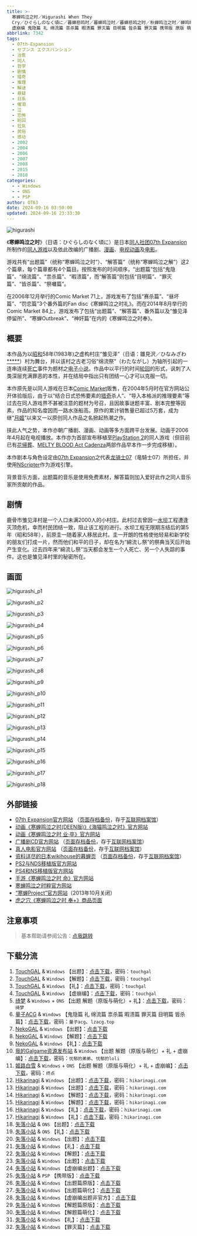 ```yaml
---
title: >-
  寒蝉鸣泣之时／Higurashi When They
  Cry／ひぐらしのなく頃に／暮蝉悲鸣时／暮蝉鸣泣时／暮蝉悲鸣之时／秋蝉鸣泣之时／蝉鸣时分／蝉鸣之时／蜩鸣之时／寒蝉鸣泣时／蝉在叫人坏掉／出题 解题 礼
  虚崩编 鬼隐篇 礼 绵流篇 祟杀篇 暇溃篇 罪灭篇 目明篇 皆杀篇 罪灭篇 携带版 原版 萌化版
abbrlink: 7342
tags:
  - 07th-Expansion
  - セブンス エクスパンション
  - 治愈
  - 同人
  - 哲学
  - 剧情
  - 猎奇
  - 推理
  - 解谜
  - 悬疑
  - 日系
  - 催泪
  - 泣
  - 恐怖
  - 轮回
  - 狂気
  - 民俗
  - 感动
  - 2002
  - 2004
  - 2006
  - 2007
  - 2008
  - 2015
  - 2018
categories:
  - - Windows
  - - ONS
  - - PSP
author: OT63
date: 2024-09-16 03:50:00
updated: 2024-09-16 23:33:30
---
```


![higurashi](https://unpkg.com/galgame/img/higurashi.webp)

《**寒蝉鸣泣之时**》（日语：ひぐらしのなく頃に）是日本[同人社团](https://zh.wikipedia.org/wiki/同人社團)[07th Expansion](https://zh.wikipedia.org/wiki/07th_Expansion)所制作的[同人游戏](https://zh.wikipedia.org/wiki/同人遊戲)以及依此改编的广播剧、[漫画](https://zh.wikipedia.org/wiki/漫畫)、[电视动画](https://zh.wikipedia.org/wiki/電視動畫)及[电影](https://zh.wikipedia.org/wiki/電影)。

<!-- more -->

游戏共有“出题篇”（统称“寒蝉鸣泣之时”）、“解答篇”（统称“寒蝉鸣泣之解”）这2个篇章，每个篇章都有4个篇目。按照发布的时间顺序，“出题篇”包括“鬼隐篇”、“绵流篇”、“祟杀篇”、“暇溃篇”，而“解答篇”则包括“目明篇”、“罪灭篇”、“皆杀篇”、“祭囃篇”。

在2006年12月举行的Comic Market 71上，游戏发布了包括“赛杀篇”、“昼坏篇”、“罚恋篇”3个番外篇的Fan disc《寒蝉鸣泣之时礼》。而在2014年8月举行的Comic Market 84上，游戏发布了包括“出题篇”、“解答篇”、番外篇以及“雏见泽停留所”、“寒蝉Outbreak”、“神奸篇”在内的《寒蝉鸣泣之时奉》。

## 概要

本作品为以[昭和](https://zh.wikipedia.org/wiki/昭和)58年(1983年)之虚构村庄“雏见泽”（日语：雛見沢／ひなみざわ[*****](https://ja.wikipedia.org/wiki/雛見沢)）村为舞台，并以该村之古老习俗“绵流祭”（わたながし）为轴所引起的一连串连续[死亡](https://zh.wikipedia.org/wiki/死亡)事件为题材之[电子小说](https://zh.wikipedia.org/wiki/電子小說)。作品中以平行的时间[轮回](https://zh.wikipedia.org/wiki/輪迴)的形式，讽刺了人类深层充满罪恶的本性，并在结局中指出只有团结一心才可以克服一切。

本作原先是以同人游戏在日本[Comic Market](https://zh.wikipedia.org/wiki/Comic_Market)贩售，在2004年5月时在官方网站公开体验版后，由于以“结合日式恐怖要素的[猎奇](https://zh.wikipedia.org/wiki/獵奇)杀人”、“导入本格派的推理要素”等过去在同人游戏界不甚被注意的题材为号召，且因故事谜题丰富、剧本完整等因素，作品的知名度因而一路水涨船高。原作的累计销售量已超过5万套，成为继“[月姬](https://zh.wikipedia.org/wiki/月姬)”以来又一以原创同人作品之名掀起热潮之作。

挟此人气之势，本作亦朝广播剧、漫画、动画等多方面跨平台发展。动画于2006年4月起在电视播放。本作亦为首部宣布移植至[PlayStation 2](https://zh.wikipedia.org/wiki/PlayStation_2)的同人游戏（但目前已有[花帰葬](https://zh.wikipedia.org/wiki/花帰葬)、[MELTY BLOOD Act Cadenza](https://zh.wikipedia.org/wiki/MELTY_BLOOD)两部作品早本作一步完成移植）。

本作剧本与角色设定由[07th Expansion](https://zh.wikipedia.org/wiki/07th_Expansion)之代表[龙骑士07](https://zh.wikipedia.org/wiki/龍騎士07)（竜騎士07）所担任，并使用[NScripter](https://zh.wikipedia.org/wiki/NScripter)作为游戏引擎。

背景音乐方面，出题篇的音乐是使用免费素材，解答篇则加入爱好此作之同人音乐家所贡献的作品。

## 剧情

鹿骨市雏见泽村是一个人口未满2000人的小村庄。此村过去曾因一[水坝](https://zh.wikipedia.org/wiki/水壩)工程遭逢灭顶危机，幸而村民团结一致，阻止该工程的进行。水坝工程无限期冻结后的第5年（昭和58年），前原圭一随着家人移居此村。圭一开朗的性格使他轻易和新学校的朋友们打成一片，然而他们和平的日子，却在名为“綿流し祭”的祭典当天后开始产生变化。过去四年来“綿流し祭”当天都会发生一个人死亡、另一个人失踪的事件。这也是雏见泽村里的秘密所在。

## 画面

![higurashi_p1](https://unpkg.com/galgame/img/higurashi_p1.webp)

![higurashi_p2](https://unpkg.com/galgame/img/higurashi_p2.webp)

![higurashi_p3](https://unpkg.com/galgame/img/higurashi_p3.webp)

![higurashi_p4](https://unpkg.com/galgame/img/higurashi_p4.webp)

![higurashi_p5](https://unpkg.com/galgame/img/higurashi_p5.webp)

![higurashi_p6](https://unpkg.com/galgame/img/higurashi_p6.webp)

![higurashi_p7](https://unpkg.com/galgame/img/higurashi_p7.webp)

![higurashi_p8](https://unpkg.com/galgame/img/higurashi_p8.webp)

![higurashi_p9](https://unpkg.com/galgame/img/higurashi_p9.webp)

![higurashi_p10](https://unpkg.com/galgame/img/higurashi_p10.webp)

![higurashi_p11](https://unpkg.com/galgame/img/higurashi_p11.webp)

![higurashi_p12](https://unpkg.com/galgame/img/higurashi_p12.webp)

![higurashi_p13](https://unpkg.com/galgame/img/higurashi_p13.webp)

![higurashi_p14](https://unpkg.com/galgame/img/higurashi_p14.webp)

![higurashi_p15](https://unpkg.com/galgame/img/higurashi_p15.webp)

![higurashi_p16](https://unpkg.com/galgame/img/higurashi_p16.webp)

![higurashi_p17](https://unpkg.com/galgame/img/higurashi_p17.webp)

![higurashi_p18](https://unpkg.com/galgame/img/higurashi_p18.webp)

## 外部链接

- [07th Expansion官方网站](http://07th-expansion.net/) （[页面存档备份](https://web.archive.org/web/20120213175255/http://07th-expansion.net/)，存于[互联网档案馆](https://zh.wikipedia.org/wiki/互联网档案馆)）
- [动画《寒蝉鸣泣之时(DEEN版)》《海猫鸣泣之时》官方网站](http://oyashirosama.com/web/)
- [动画《寒蝉鸣泣之时 业·卒》官方网站](https://higurashianime.com/)
- [广播剧CD官方网站](http://higurashi-cd.com/) （[页面存档备份](https://web.archive.org/web/20060719063113/http://higurashi-cd.com/)，存于[互联网档案馆](https://zh.wikipedia.org/wiki/互联网档案馆)）
- [真人电影官方网站](http://www.higurashi-movie.com/) （[页面存档备份](https://web.archive.org/web/20071205231811/http://www.higurashi-movie.com/)，存于[互联网档案馆](https://zh.wikipedia.org/wiki/互联网档案馆)）
- [资料详尽的日本wikihouse的暮蝉页](http://www.wikihouse.com/higurasi/index.php) （[页面存档备份](https://web.archive.org/web/20061109181022/http://www.wikihouse.com/higurasi/index.php)，存于[互联网档案馆](https://zh.wikipedia.org/wiki/互联网档案馆)）
- [PS2与NDS移植版官方网站](https://web.archive.org/web/20101006145836/http://higu.biz/)
- [PS4和NS移植版官方网站](http://www.entergram.co.jp/higurashihou)
- [手游《寒蝉鸣泣之时 命》官方网站](https://higurashi-mei.com/)
- [寒蝉鸣泣之时粹官方网站](https://web.archive.org/web/20150906194549/http://www.kaga-create.co.jp/higurashisui/)
- [“寒蝉Project”官方网站](http://www.higurashi-pj.jp/)（2013年10月关闭）
- [虎之穴《寒蝉鸣泣之时 奉+》商品页面](https://ecs.toranoana.jp/tora/ec/cit/pages/all/item/2021/12/23/00001/)

## 注意事项

> 基本帮助请参阅公告：[点我跳转](/p/announcement/)

## 下载分流

1. [TouchGAL](https://touchgal.net/) & `Windows` 【出题】：[点击下载](https://pan.touchgal.net/s/q52OIb)，密码：`touchgal`
2. [TouchGAL](https://touchgal.net/) & `Windows` 【解题】：[点击下载](https://pan.touchgal.net/s/kgjQcg)，密码：`touchgal`
3. [TouchGAL](https://touchgal.net/) & `Windows` 【礼】：[点击下载](https://pan.touchgal.net/s/nGboiY)，密码：`touchgal`
4. [TouchGAL](https://touchgal.net/) & `Windows` 【虚崩编】：[点击下载](https://pan.touchgal.net/s/BJBNsw)，密码：`touchgal`
5. [绮梦](https://acgs.one/) & `Windows` + `ONS` 【出题 解题（原版与萌化）+ 礼】：[点击下载](https://acgs.one/game/230.html)，密码：`绮梦`
6. [量子ACG](https://lzacg.org/) & `Windows` 【鬼隐篇 礼 绵流篇 祟杀篇 暇溃篇 罪灭篇 目明篇 皆杀篇】：[点击下载](https://lzacg.org/7104)，密码：`量子acg`、`lzacg.top`
7. [NekoGAL](https://www.shinnku.com/) & `Windows` 【出题】：[点击下载](https://pan.nekogal.top/s/72ncw)
8. [NekoGAL](https://www.shinnku.com/) & `Windows` 【解题】：[点击下载](https://pan.nekogal.top/s/XRnUJ)
9. [NekoGAL](https://www.shinnku.com/) & `Windows` 【礼】：[点击下载](https://pan.nekogal.top/s/mp2Cn)
10. [我的Galgame资源发布站](https://www.ttloli.com/) & `Windows` 【出题 解题（原版与萌化）+ 礼 + 虚崩编】：[点击下载](https://www.ttloli.com/hanchanmingqizhishi.html)，密码：`忧郁的弟弟`、`忧郁的loli`
11. [姬路白雪](https://jlbx.xyz/) & `Windows` + `ONS` 【出题 解题（原版与萌化）+ 礼 + 虚崩编】：[点击下载](https://pan.jlbx.xyz/?s=%E5%AF%92%E8%9D%89%E9%B8%A3%E6%B3%A3%E4%B9%8B%E6%97%B6)，密码：`终点`
12. [Hikarinagi](https://www.hikarinagi.com/) & `Windows` 【出题】：[点击下载](https://pan.himoe.uk/s/mnGTK)，密码：`hikarinagi.com`
13. [Hikarinagi](https://www.hikarinagi.com/) & `Windows` 【出题】：[点击下载](https://pan.himoe.uk/s/n2ptq)，密码：`hikarinagi.com`
14. [Hikarinagi](https://www.hikarinagi.com/) & `Windows` 【解题】：[点击下载](https://pan.himoe.uk/s/no7tq)，密码：`hikarinagi.com`
15. [Hikarinagi](https://www.hikarinagi.com/) & `Windows` 【解题】：[点击下载](https://pan.himoe.uk/s/m13IK)，密码：`hikarinagi.com`
16. [Hikarinagi](https://www.hikarinagi.com/) & `Windows` 【礼】：[点击下载](https://pan.himoe.uk/s/o0XhL)，密码：`hikarinagi.com`
17. [Hikarinagi](https://www.hikarinagi.com/) & `Windows` 【礼】：[点击下载](https://pan.himoe.uk/s/lZ1U5)，密码：`hikarinagi.com`
18. [失落小站](https://www.shinnku.com/) & `ONS` 【出题】：[点击下载](https://www.shinnku.com/api/download/0/ons/%E5%AF%92%E8%9D%89%E9%B8%A3%E6%B3%A3%E4%B9%8B%E6%97%B6.zip)
19. [失落小站](https://www.shinnku.com/) & `ONS` 【礼】：[点击下载](https://www.shinnku.com/api/download/0/ons/%E5%AF%92%E8%9D%89%E9%B8%A3%E6%B3%A3%E4%B9%8B%E6%97%B6%E7%A4%BC.zip)
20. [失落小站](https://www.shinnku.com/) & `Windows` 【出题】：[点击下载](https://www.shinnku.com/api/download/0/win/%E5%AF%92%E8%9D%89%E9%B8%A3%E6%B3%A3%E4%B9%8B%E6%97%B6%20%E5%87%BA%E9%A2%98%E7%AF%87.7z)
21. [失落小站](https://www.shinnku.com/) & `Windows` 【礼】：[点击下载](https://www.shinnku.com/api/download/0/win/%E5%AF%92%E8%9D%89%E9%B8%A3%E6%B3%A3%E4%B9%8B%E6%97%B6%20%E7%A4%BC.7z)
22. [失落小站](https://www.shinnku.com/) & `Windows` 【解题】：[点击下载](https://www.shinnku.com/api/download/0/win/%E5%AF%92%E8%9D%89%E9%B8%A3%E6%B3%A3%E4%B9%8B%E6%97%B6%20%E8%A7%A3.7z)
23. [失落小站](https://www.shinnku.com/) & `Windows` 【出题】：[点击下载](https://www.shinnku.com/api/download/0/win/%E5%AF%92%E8%9D%89%E9%B8%A3%E6%B3%A3%E4%B9%8B%E6%97%B6.7z)
24. [失落小站](https://www.shinnku.com/) & `Windows` 【虚崩编出题】：[点击下载](https://www.shinnku.com/api/download/0/win/%E5%AF%92%E8%9D%89%E9%B8%A3%E6%B3%A3%E4%B9%8B%E6%97%B6%E8%99%9A%E5%B4%A9%E7%BC%96%E5%87%BA%E9%A2%98.7z)
25. [失落小站](https://www.shinnku.com/) & `PSP` 【携带版】：[点击下载](https://www.shinnku.com/api/download/psp/pspch/101-200/%E5%AF%92%E8%9D%89%E9%B8%A3%E6%B3%A3%E4%B9%8B%E6%97%B6%20%E6%90%BA%E5%B8%A6%E7%89%88%20[%E7%AE%80][CG%E6%B1%89%E5%8C%96%E7%BB%84]/1663%20-%20%E5%AF%92%E8%9D%89%E9%B8%A3%E6%B3%A3%E4%B9%8B%E6%97%B6%20%E6%90%BA%E5%B8%A6%E7%89%88%20[%E7%AE%80]%20[CG%E6%B1%89%E5%8C%96%E7%BB%84].iso)
26. [失落小站](https://www.shinnku.com/) & `Windows` 【出题篇原版】：[点击下载](https://www.shinnku.com/api/download/zd/0001-0500/[040813][07th%20Expansion]%20%E5%AF%92%E8%9D%89%E9%B8%A3%E6%B3%A3%E4%B9%8B%E6%97%B6%C2%B7%E5%87%BA%E9%A2%98%E7%AF%87%EF%BC%88%E5%8E%9F%E7%89%88%EF%BC%89.rar)
27. [失落小站](https://www.shinnku.com/) & `Windows` 【出题篇萌化】：[点击下载](https://www.shinnku.com/api/download/zd/0001-0500/[040813][07th%20Expansion]%20%E5%AF%92%E8%9D%89%E9%B8%A3%E6%B3%A3%E4%B9%8B%E6%97%B6%C2%B7%E5%87%BA%E9%A2%98%E7%AF%87%EF%BC%88%E8%90%8C%E5%8C%96%E7%89%88%EF%BC%89.rar)
28. [失落小站](https://www.shinnku.com/) & `Windows` 【虚崩编出题非官方】：[点击下载](https://www.shinnku.com/api/download/zd/0001-0500/[050914][07th%20Expansion]%20%E5%AF%92%E8%9D%89%E9%B8%A3%E6%B3%A3%E4%B9%8B%E6%97%B6%E8%99%9A%E5%B4%A9%E7%BC%96%E5%87%BA%E9%A2%98%EF%BC%88%E9%9D%9E%E5%AE%98%E6%96%B9%EF%BC%89.rar)
29. [失落小站](https://www.shinnku.com/) & `Windows` 【解题篇原版】：[点击下载](https://www.shinnku.com/api/download/zd/0001-0500/[060813][07th%20Expansion]%20%E5%AF%92%E8%9D%89%E9%B8%A3%E6%B3%A3%E4%B9%8B%E6%97%B6%C2%B7%E8%A7%A3%E9%A2%98%E7%AF%87%EF%BC%88%E5%8E%9F%E7%89%88%EF%BC%89.rar)
30. [失落小站](https://www.shinnku.com/) & `Windows` 【解题篇萌化】：[点击下载](https://www.shinnku.com/api/download/zd/0001-0500/[060813][07th%20Expansion]%20%E5%AF%92%E8%9D%89%E9%B8%A3%E6%B3%A3%E4%B9%8B%E6%97%B6%C2%B7%E8%A7%A3%E9%A2%98%E7%AF%87%EF%BC%88%E8%90%8C%E5%8C%96%E7%89%88%EF%BC%89.rar)
31. [失落小站](https://www.shinnku.com/) & `Windows` 【礼】：[点击下载](https://www.shinnku.com/api/download/zd/0001-0500/[061231][07th%20Expansion]%20%E5%AF%92%E8%9D%89%E9%B8%A3%E6%B3%A3%E4%B9%8B%E6%97%B6%C2%B7%E7%A4%BC.rar)
32. [失落小站](https://www.shinnku.com/) & `Windows` 【罪灭篇】：[点击下载](https://www.shinnku.com/api/download/zd/1001-1500/[180615][07th%20Expansion]%20%E5%AF%92%E8%9D%89%E9%B8%A3%E6%B3%A3%E4%B9%8B%E6%97%B6%E2%80%9B%EF%BC%9A%E7%BD%AA%E7%81%AD%E7%AF%87.rar)
